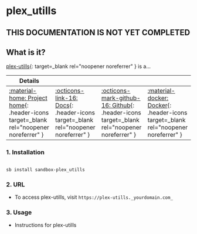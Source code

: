 # plex_utills

## THIS DOCUMENTATION IS NOT YET COMPLETED

## What is it?

[plex-utills](https://github.com/jkirkcaldy/plex-utills){: target=_blank rel="noopener noreferrer" } is a...

| Details     |             |             |             |
|-------------|-------------|-------------|-------------|
| [:material-home: Project home](https://plex_utills.url){: .header-icons target=_blank rel="noopener noreferrer" } | [:octicons-link-16: Docs](https://plex_utills.docs.url){: .header-icons target=_blank rel="noopener noreferrer" } | [:octicons-mark-github-16: Github](https://github.com/plex_utills/plex_utills){: .header-icons target=_blank rel="noopener noreferrer" } | [:material-docker: Docker](https://hub.docker.com/r/plex_utills/plex_utills){: .header-icons target=_blank rel="noopener noreferrer" }|

### 1. Installation

``` shell

sb install sandbox-plex_utills

```

### 2. URL

- To access plex-utills, visit `https://plex-utills._yourdomain.com_`

### 3. Usage

- Instructions for plex-utills
